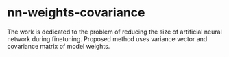 # nn-weights-covariance
The work is dedicated to the problem of reducing the size of artificial neural network during finetuning. Proposed method uses variance vector and covariance matrix of model weights.
